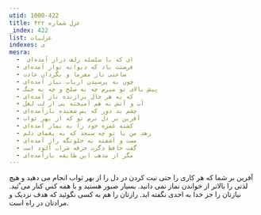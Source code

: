 ```yaml
---
utid: 1000-422
title: غزل شماره ۴۲۲
_index: 422
list: غزلیات
indexes: ی
mesra:
  - ‌ ای که با سلسله زلف دراز آمده‌ای
  - فرصتت باد که دیوانه نواز آمده‌ای
  - ساعتی ناز مفرما و بگردان عادت
  - چون به پرسیدن ارباب نیاز آمده‌ای
  - پیش بالای تو میرم چه به صلح و چه به جنگ
  - که به هر حال برازنده ناز آمده‌ای
  - آب و آتش به هم آمیخته یی از لب لعل
  - چشم بد دور که بس شعبده بازآمده‌ای
  - آفرین بر دل نرم تو که از بهر ثواب
  - کشته غمزه خود را به نماز آمده‌ای
  - زهد من با تو چه سنجد که به یغمای دلم
  - مست و آشفته به خلوتگه راز آمده‌ای
  - گفت حافظ دگرت خرقه شراب آلود است
  - مگر از مذهب این طایفه بازآمده‌ای
---
```

آفرین بر شما که هر کاری را حتی نیت کردن در دل را از بهر ثواب انجام می دهید و هیچ لذتی را بالاتر از خواندن نماز نمی دانید. بسیار صبور هستید و با همه کس کنار می ْئید. نیازتان را جز خدا به احدی نگفته اید. رازتان را هم به کسی نگوئید که هدف نزدیک و مرادتان در راه است.
